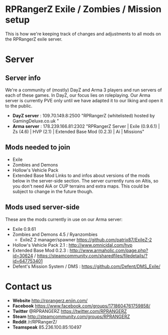 # RPRangerZ Exile / Zombies / Mission setup
This is how we're keeping track of changes and adjustments to all mods on the RPRangerZ exile server.

# Server

## Server info
We're a community of (mostly) DayZ and Arma 3 players and run servers of each of these games. In DayZ, our focus lies on roleplaying. Our Arma server is currently PVE only until we have adapted it to our liking and open it to the public.

- **DayZ server** : 109.70.149.8:2500 "RPRangerZ (whitelisted) hosted by GamingDeluxe.co.uk "
- **Arma server** : 178.239.166.81:2302 "RPRangerZ Server | Exile (0.9.6.1) | Zs (4.6) | HVP (2.1) | Extended Base Mod (0.2.3) | Ai | Missions"

## Mods needed to join
- Exile
- Zombies and Demons
- Hollow's Vehicle Pack
- Extended Base Mod
Links to and infos about versions of the mods below in the server-side section.
The server currently runs on Altis, so you don't need AiA or CUP terrains and extra maps. This could be subject to change in the future though.

## Mods used server-side
These are the mods currently in use on our Arma server:

- Exile 0.9.61
- Zombies and Demons 4.5 / Ryanzombies
	- ExileZ 2 manager/spawner https://github.com/patrix87/ExileZ-2
- Hollow's Vehicle Pack 2.1 : http://www.omnicidal.com/hvp
- Extended Base Mod 0.2.3 : http://www.armaholic.com/page.php?id=30624 / https://steamcommunity.com/sharedfiles/filedetails/?id=647753401
- Defent's Mission System / DMS : https://github.com/Defent/DMS_Exile/


# Contact us

- **Website** http://rprangerz.enjin.com/
- **Facebook** https://www.facebook.com/groups/1718604761759858/
- **Twitter** @RPRANGERZ https://twitter.com/RPRANGERZ
- **Steam** http://steamcommunity.com/groups/RPRANGERZ
- **Reddit** /r/RPRangerZ/
- **Teamspeak** 85.236.100.85:10497
